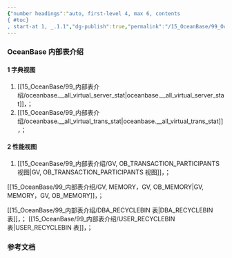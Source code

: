 ```yaml
---
{"number headings":"auto, first-level 4, max 6, contents
{ #toc}
, start-at 1, _.1.1","dg-publish":true,"permalink":"/15_OceanBase/99_OceanBase 内部表介绍/","dgPassFrontmatter":true}
---
```



### OceanBase 内部表介绍
#### 1 字典视图

1. [[15_OceanBase/99_内部表介绍/oceanbase.__all_virtual_server_stat\|oceanbase.__all_virtual_server_stat]]，；
2. [[15_OceanBase/99_内部表介绍/oceanbase.__all_virtual_trans_stat\|oceanbase.__all_virtual_trans_stat]]，；


#### 2 性能视图
1. [[15_OceanBase/99_内部表介绍/GV, OB_TRANSACTION_PARTICIPANTS 视图\|GV, OB_TRANSACTION_PARTICIPANTS 视图]]，；


[[15_OceanBase/99_内部表介绍/GV, MEMORY，GV, OB_MEMORY\|GV, MEMORY，GV, OB_MEMORY]]，；

[[15_OceanBase/99_内部表介绍/DBA_RECYCLEBIN 表\|DBA_RECYCLEBIN 表]]，；
[[15_OceanBase/99_内部表介绍/USER_RECYCLEBIN 表\|USER_RECYCLEBIN 表]]，；

### 参考文档





